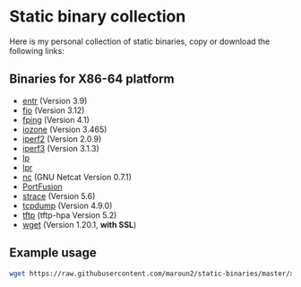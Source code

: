 
# Static binary collection

Here is my personal collection of static binaries, copy or download the following links:

## Binaries for X86-64 platform

- [entr](https://raw.githubusercontent.com/maroun2/static-binaries/master/x86-64/entr) (Version 3.9)
- [fio](https://raw.githubusercontent.com/maroun2/static-binaries/master/x86-64/fio) (Version 3.12)
- [fping](https://raw.githubusercontent.com/maroun2/static-binaries/master/x86-64/fping) (Version 4.1)
- [iozone](https://raw.githubusercontent.com/maroun2/static-binaries/master/x86-64/iozone) (Version 3.465)
- [iperf2](https://raw.githubusercontent.com/maroun2/static-binaries/master/x86-64/iperf) (Version 2.0.9)
- [iperf3](https://raw.githubusercontent.com/maroun2/static-binaries/master/x86-64/iperf) (Version 3.1.3)
- [lp](https://raw.githubusercontent.com/maroun2/static-binaries/master/x86-64/lp)
- [lpr](https://raw.githubusercontent.com/maroun2/static-binaries/master/x86-64/lpr)
- [nc](https://raw.githubusercontent.com/maroun2/static-binaries/master/x86-64/nc) (GNU Netcat Version 0.7.1)
- [PortFusion](https://raw.githubusercontent.com/maroun2/static-binaries/master/x86-64/PortFusion)
- [strace](https://raw.githubusercontent.com/maroun2/static-binaries/master/x86-64/strace) (Version 5.6)
- [tcpdump](https://raw.githubusercontent.com/maroun2/static-binaries/master/x86-64/tcpdump) (Version 4.9.0)
- [tftp](https://raw.githubusercontent.com/maroun2/static-binaries/master/x86-64/tftp) (tftp-hpa Version 5.2)
- [wget](https://raw.githubusercontent.com/maroun2/static-binaries/master/x86-64/wget) (Version 1.20.1, **with SSL**)

## Example usage

```bash
wget https://raw.githubusercontent.com/maroun2/static-binaries/master/x86-64/strace -O /tmp/strace && chmod +x /tmp/strace
```
